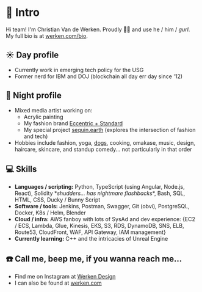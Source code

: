 # 👋 Intro

Hi team! I'm Christian Van de Werken. Proudly 🏳️‍🌈 and use he / him / *gurl*. My full bio is at [werken.com/bio][0].

## ☀️ Day profile

* Currently work in emerging tech policy for the USG
* Former nerd for IBM and DOJ (blockchain all day err day since '12)

## 🌙 Night profile

* Mixed media artist working on: 
    * Acrylic painting
    * My fashion brand [Eccentric + Standard][1]
    * My special project [sequin.earth][2] (explores the intersection of fashion and tech)
* Hobbies include fashion, yoga, [dogs][5], cooking, omakase, music, design, haircare, skincare, and standup comedy... not particularly in that order

## 💻 Skills

* **Languages / scripting:** Python, TypeScript (using Angular, Node.js, React), Solidity \**shudders... has nightmare flashbacks*\*, Bash, SQL, HTML, CSS, Ducky / Bunny Script
* **Software / tools:** Jenkins, Postman, Swagger, Git (obvi), PostgreSQL, Docker, K8s / Helm, Blender
* **Cloud / infra:** AWS fanboy with lots of SysAd and dev experience: {EC2 / ECS, Lambda, Glue, Kinesis, EKS, S3, RDS, DynamoDB, SNS, ELB, Route53, CloudFront, WAF, API Gateway, IAM management}
* **Currently learning:** C++ and the intricacies of Unreal Engine

## ☎️ Call me, beep me, if you wanna reach me...

* Find me on Instagram at [Werken Design][3]
* I can also be found at [werken.com][4]

[0]: https://werken.com/bio
[1]: https://eccentricstandard.com
[2]: https://sequin.earth
[3]: https://www.instagram.com/werkendesign/
[4]: https://werken.com
[5]: https://gogo.werken.com
